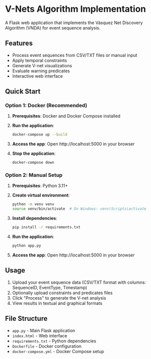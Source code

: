 # V-Nets Algorithm Implementation

A Flask web application that implements the Vásquez Net Discovery Algorithm (VNDA) for event sequence analysis.

## Features

- Process event sequences from CSV/TXT files or manual input
- Apply temporal constraints 
- Generate V-net visualizations
- Evaluate warning predicates
- Interactive web interface

## Quick Start

### Option 1: Docker (Recommended)

1. **Prerequisites**: Docker and Docker Compose installed

2. **Run the application**:
   ```bash
   docker-compose up --build
   ```

3. **Access the app**: Open http://localhost:5000 in your browser

4. **Stop the application**:
   ```bash
   docker-compose down
   ```

### Option 2: Manual Setup

1. **Prerequisites**: Python 3.11+

2. **Create virtual environment**:
   ```bash
   python -m venv venv
   source venv/bin/activate  # On Windows: venv\Scripts\activate
   ```

3. **Install dependencies**:
   ```bash
   pip install -r requirements.txt
   ```

4. **Run the application**:
   ```bash
   python app.py
   ```

5. **Access the app**: Open http://localhost:5000 in your browser

## Usage

1. Upload your event sequence data (CSV/TXT format with columns: SequenceID, EventType, Timestamp)
2. Optionally upload constraints and predicates files
3. Click "Process" to generate the V-net analysis
4. View results in textual and graphical formats

## File Structure

- `app.py` - Main Flask application
- `index.html` - Web interface
- `requirements.txt` - Python dependencies
- `Dockerfile` - Docker configuration
- `docker-compose.yml` - Docker Compose setup